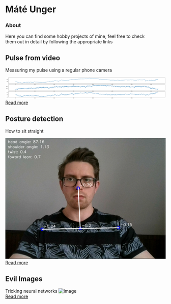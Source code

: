 # Máté Unger
### About
Here you can find some hobby projects of mine, feel free to check  
them out in detail by following the appropriate links

## Pulse from video

Measuring my pulse using a regular phone camera
  

![image](images/ppg.png)  
[Read more](ppg.md)


## Posture detection
How to sit straight  

![image](images/posture/sitting_straight.PNG)  
[Read more](postureDetection.md)


## Evil Images
Tricking neural networks
![image](images/adversarial_images/non_targeted/non_targeted_example.png)  
[Read more](adversarialImages.md)
